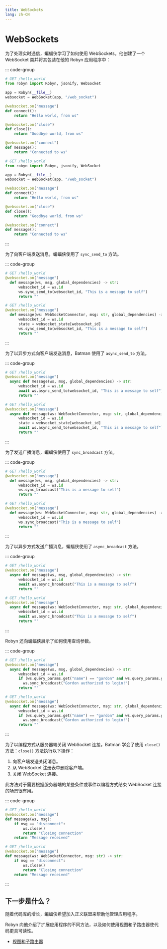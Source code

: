 ```yaml
---
title: WebSockets
lang: zh-CN
---
```


# WebSockets

为了处理实时通信，蝙蝠侠学习了如何使用 WebSockets。他创建了一个 WebSocket 类并将其包装在他的 Robyn 应用程序中：

::: code-group

```py [untyped]
# GET /hello_world
from robyn import Robyn, jsonify, WebSocket

app = Robyn(__file__)
websocket = WebSocket(app, "/web_socket")

@websocket.on("message")
def connect():
    return "Hello world, from ws"

@websocket.on("close")
def close():
    return "Goodbye world, from ws"

@websocket.on("connect")
def message():
    return "Connected to ws"
```

```py [typed]
# GET /hello_world
from robyn import Robyn, jsonify, WebSocket

app = Robyn(__file__)
websocket = WebSocket(app, "/web_socket")

@websocket.on("message")
def connect():
    return "Hello world, from ws"

@websocket.on("close")
def close():
    return "Goodbye world, from ws"

@websocket.on("connect")
def message():
    return "Connected to ws"
```

:::

为了向客户端发送消息，蝙蝠侠使用了 `sync_send_to` 方法。

::: code-group

```py [untyped]
# GET /hello_world
@websocket.on("message")
  def message(ws, msg, global_dependencies) -> str:
      websocket_id = ws.id
      ws.sync_send_to(websocket_id, "This is a message to self")
      return ""
```

```py [typed]
# GET /hello_world
@websocket.on("message")
  def message(ws: WebSocketConnector, msg: str, global_dependencies) -> str:
      websocket_id = ws.id
      state = websocket_state[websocket_id]
      ws.sync_send_to(websocket_id, "This is a message to self")
      return ""
```

:::

为了以异步方式向客户端发送消息，Batman 使用了 `async_send_to` 方法。

::: code-group

```py [untyped]
# GET /hello_world
@websocket.on("message")
  async def message(ws, msg, global_dependencies) -> str:
      websocket_id = ws.id
      await ws.async_send_to(websocket_id, "This is a message to self")
      return ""
```

```py [typed]
# GET /hello_world
@websocket.on("message")
  async def message(ws: WebSocketConnector, msg: str, global_dependencies) -> str:
      websocket_id = ws.id
      state = websocket_state[websocket_id]
      await ws.async_send_to(websocket_id, "This is a message to self")
      return ""
```

:::

为了发送广播消息，蝙蝠侠使用了 `sync_broadcast` 方法。

::: code-group

```py [untyped]
# GET /hello_world
@websocket.on("message")
  def message(ws, msg, global_dependencies) -> str:
      websocket_id = ws.id
      ws.sync_broadcast("This is a message to self")
      return ""
```

```py [typed]
# GET /hello_world
@websocket.on("message")
  def message(ws: WebSocketConnector, msg: str, global_dependencies) -> str:
      websocket_id = ws.id
      ws.sync_broadcast("This is a message to self")
      return ""
```

:::

为了以异步方式发送广播消息，蝙蝠侠使用了 `async_broadcast` 方法。

::: code-group

```py [untyped]
# GET /hello_world
@websocket.on("message")
  async def message(ws, msg, global_dependencies) -> str:
      websocket_id = ws.id
      await ws.async_broadcast("This is a message to self")
      return ""
```

```py [typed]
# GET /hello_world
@websocket.on("message")
  async def message(ws: WebSocketConnector, msg: str, global_dependencies) -> str:
      websocket_id = ws.id
      await ws.async_broadcast("This is a message to self")
      return ""
```

:::

Robyn 还向蝙蝠侠展示了如何使用查询参数。

::: code-group

```py [untyped]
# GET /hello_world
@websocket.on("message")
  async def message(ws, msg, global_dependencies) -> str:
      websocket_id = ws.id
      if (ws.query_params.get("name") == "gordon" and ws.query_params.get("desg") == "commissioner"):
        ws.sync_broadcast("Gordon authorized to login!")
      return ""
```

```py [typed]
# GET /hello_world
@websocket.on("message")
  async def message(ws: WebSocketConnector, msg: str, global_dependencies) -> str:
      websocket_id = ws.id
      if (ws.query_params.get("name") == "gordon" and ws.query_params.get("desg") == "commissioner"):
        ws.sync_broadcast("Gordon authorized to login!")
      return ""
```

:::

为了以编程方式从服务器端关闭 WebSocket 连接，Batman 学会了使用 `close()` 方法：`close()` 方法执行以下操作：

1. 向客户端发送关闭消息。  
2. 从 WebSocket 注册表中删除客户端。  
3. 关闭 WebSocket 连接。

此方法对于需要根据服务器端的某些条件或事件以编程方式结束 WebSocket 连接的场景很有用。

::: code-group

```py [untyped]
# GET /hello_world
@websocket.on("message")
def message(ws, msg):
    if msg == "disconnect":
        ws.close()
        return "Closing connection"
    return "Message received"
```

```py [typed]
# GET /hello_world
@websocket.on("message")
def message(ws: WebSocketConnector, msg: str) -> str:
    if msg == "disconnect":
        ws.close()
        return "Closing connection"
    return "Message received"
```

:::

## 下一步是什么？

随着代码库的增长，蝙蝠侠希望加入正义联盟来帮助他管理应用程序。

Robyn 向他介绍了扩展应用程序的不同方法，以及如何使用视图和子路由器使代码更具可读性。

- [视图和子路由器](./views-subrouters.md)